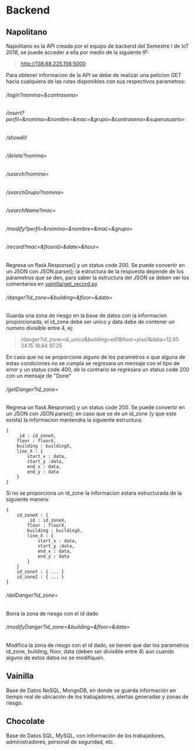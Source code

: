 # Backend

## Napolitano

Napolitano es la API creada por el equipo de backend del Semestre I de IoT 2018, se puede acceder a ella por medio de la siguiente IP:

> http://138.68.225.156:5000

Para obtener informacion de la API se debe de realizar una peticion GET hacia cualquiera de las rutas disponibles con sus respectivos parametros:

###### /login?nomina=&contrasena=
###### /insert?perfil=&nomina=&nombre=&mac=&grupo=&contrasena=&superusuario=
###### /showAll
###### /delete?nomina=
###### /search?nomina=
###### /searchGrupo?nomina=
###### /searchName?mac=
###### /modify?perfil=&nomina=&nombre=&mac=&grupo=
###### /record?mac=&floorid=&date=&hour=

Regresa un flask.Response() y un status code 200. Se puede convertir en un JSON con JSON.parse(); la estructura de la respuesta depende de los parametros que se den, para saber la estructura del JSON se deben ver los comentarios en [vainilla/get_record.py](https://gitlab.com/semestreIOT/Backend/backend/blob/master/vainilla/get_record.py)

###### /danger?id_zone=&building=&floor=&data=

Guarda una zona de riesgo en la base de datos con la informacion proporcionada, el id_zone debe ser unico y data debe de contener un numero divisible entre 4, ej: 

> /danger?id_zone=id_unico&building=ed1&floor=piso1&data=12.65 34.15 18.64 97.25

En caso que no se proporcione alguno de los parametros o que alguna de estas condiciones no se cumpla se regresara un mensaje con el tipo de error y un status code 400, de lo contrario se regresara un status code 200 con un mensaje de "Done"

###### /getDanger?id_zone=

Regresa un flask.Response() y un status code 200. Se puede convertir en un JSON con JSON.parse(); en caso que se de un id_zone (y que este exista) la informacion mantendra la siguiente estructura:

```
{
    _id : id_zoneX,
    floor : floorX,
    building : buildingX,
    line_X : {
        start_x : data,
        start_y :data,
        end_x : data,
        end_y : data
    }
}
```

Si no se proporciona un id_zone la informacion estara estructurada de la siguiente manera:

```
{
    id_zoneX : {
        _id : id_zoneX,
        floor : floorX,
        building : buildingX,
        line_X : {
            start_x : data,
            start_y :data,
            end_x : data,
            end_y : data
        }
    }
    id_zoneY : { ... }
    id_zoneZ : { ... }
}
```

###### /delDanger?id_zone=

Borra la zona de riesgo con el id dado

###### /modifyDanger?id_zone=&building=&floor=&data=

Modifica la zona de riesgo con el id dado, se tienen que dar los parametros id_zone, building, floor, data (deben ser divisible entre 4) aun cuando alguno de estos datos no se modifiquen.


## Vainilla

Base de Datos NoSQL, MongoDB, en donde se guarda información en tiempo real de ubicación de los trabajadores, alertas generadas y zonas de riesgo.

## Chocolate

Base de Datos SQL, MySQL, con información de los trabajadores, administradores, personal de seguridad, etc.
